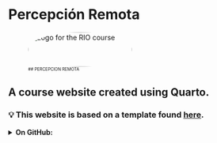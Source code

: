 # Percepción Remota 

<figure>
    <img src="./figures/icons/earth.jpeg" alt="Logo for the RIO course'"  role="presentation" style="object-fit: cover;width:15em;height:5em;border-radius: 100%;">
    <figcaption>
        <span style="display:inline-block;font-size:0.6em;width:60%;">
        ## PERCEPCION REMOTA 
        </span>
    </figcaption>

</figure>


## A course website created using Quarto.

### 💡 This website is based on a template found [here](https://github.com/jonjoncardoso/quarto-template-for-university-courses).

<details><summary><strong>On GitHub:</strong></summary>

### 🧰 Dev Setup

### 📟 Contact

**✋ Questions? Suggestions?** If you are not sure how to do something with the template or have a suggestion for a new feature, start a [discussion](https://github.com/jonjoncardoso/quarto-template-for-university-courses/discussions).

**🐞 Spotted any bugs?** Create a new [Issue](https://github.com/jonjoncardoso/quarto-template-for-university-courses/issues).


